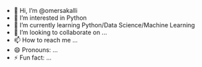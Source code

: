 - 👋 Hi, I’m @omersakalli
- 👀 I’m interested in Python
- 🌱 I’m currently learning Python/Data Science/Machine Learning
- 💞️ I’m looking to collaborate on ...
- 📫 How to reach me ...
- 😄 Pronouns: ...
- ⚡ Fun fact: ...

<!---
omersakalli/omersakalli is a ✨ special ✨ repository because its `README.md` (this file) appears on your GitHub profile.
You can click the Preview link to take a look at your changes.
--->
